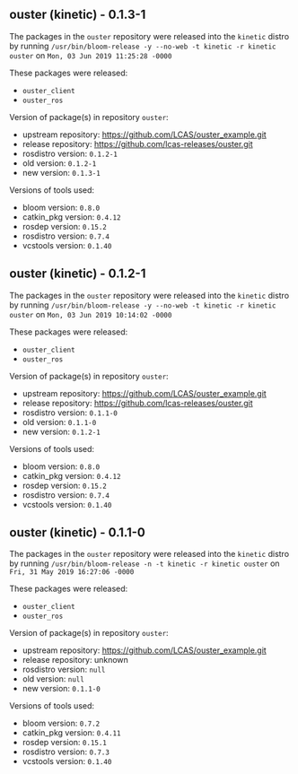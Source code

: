 ## ouster (kinetic) - 0.1.3-1

The packages in the `ouster` repository were released into the `kinetic` distro by running `/usr/bin/bloom-release -y --no-web -t kinetic -r kinetic ouster` on `Mon, 03 Jun 2019 11:25:28 -0000`

These packages were released:
- `ouster_client`
- `ouster_ros`

Version of package(s) in repository `ouster`:

- upstream repository: https://github.com/LCAS/ouster_example.git
- release repository: https://github.com/lcas-releases/ouster.git
- rosdistro version: `0.1.2-1`
- old version: `0.1.2-1`
- new version: `0.1.3-1`

Versions of tools used:

- bloom version: `0.8.0`
- catkin_pkg version: `0.4.12`
- rosdep version: `0.15.2`
- rosdistro version: `0.7.4`
- vcstools version: `0.1.40`


## ouster (kinetic) - 0.1.2-1

The packages in the `ouster` repository were released into the `kinetic` distro by running `/usr/bin/bloom-release -y --no-web -t kinetic -r kinetic ouster` on `Mon, 03 Jun 2019 10:14:02 -0000`

These packages were released:
- `ouster_client`
- `ouster_ros`

Version of package(s) in repository `ouster`:

- upstream repository: https://github.com/LCAS/ouster_example.git
- release repository: https://github.com/lcas-releases/ouster.git
- rosdistro version: `0.1.1-0`
- old version: `0.1.1-0`
- new version: `0.1.2-1`

Versions of tools used:

- bloom version: `0.8.0`
- catkin_pkg version: `0.4.12`
- rosdep version: `0.15.2`
- rosdistro version: `0.7.4`
- vcstools version: `0.1.40`


## ouster (kinetic) - 0.1.1-0

The packages in the `ouster` repository were released into the `kinetic` distro by running `/usr/bin/bloom-release -n -t kinetic -r kinetic ouster` on `Fri, 31 May 2019 16:27:06 -0000`

These packages were released:
- `ouster_client`
- `ouster_ros`

Version of package(s) in repository `ouster`:

- upstream repository: https://github.com/LCAS/ouster_example.git
- release repository: unknown
- rosdistro version: `null`
- old version: `null`
- new version: `0.1.1-0`

Versions of tools used:

- bloom version: `0.7.2`
- catkin_pkg version: `0.4.11`
- rosdep version: `0.15.1`
- rosdistro version: `0.7.3`
- vcstools version: `0.1.40`


